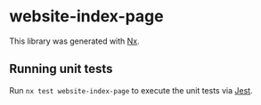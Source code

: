 # website-index-page

This library was generated with [Nx](https://nx.dev).

## Running unit tests

Run `nx test website-index-page` to execute the unit tests via [Jest](https://jestjs.io).
